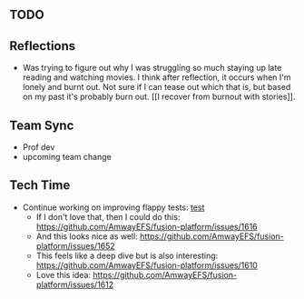 ## TODO


## Reflections
- Was trying to figure out why I was struggling so much staying up late reading and watching movies. I think after reflection, it occurs when I'm lonely and burnt out. Not sure if I can tease out which that is, but based on my past it's probably burn out. [[I recover from burnout with stories]].

## Team Sync
- Prof dev
- upcoming team change

## Tech Time
- Continue working on improving flappy tests: [test](https://github.com/AmwayEFS/fusion-platform/tree/dx/replace-flappy-report-table-tests)
	- If I don't love that, then I could do this: https://github.com/AmwayEFS/fusion-platform/issues/1616
	- And this looks nice as well: https://github.com/AmwayEFS/fusion-platform/issues/1652
	- This feels like a deep dive but is also interesting: https://github.com/AmwayEFS/fusion-platform/issues/1610
	- Love this idea: https://github.com/AmwayEFS/fusion-platform/issues/1612